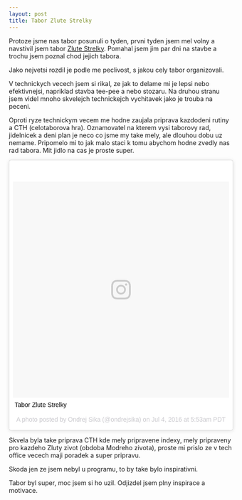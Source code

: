 ```yaml
---
layout: post
title: Tabor Zlute Strelky
---
```


Protoze jsme nas tabor posunuli o tyden, prvni tyden jsem mel volny a navstivil jsem tabor [Zlute Strelky](http://www.zlutastrelka.cz/). Pomahal jsem jim par dni na stavbe a trochu jsem poznal chod jejich tabora.

Jako nejvetsi rozdil je podle me peclivost, s jakou cely tabor organizovali.

V technickych vecech jsem si rikal, ze jak to delame mi je lepsi nebo efektivnejsi, napriklad stavba tee-pee a nebo stozaru. Na druhou stranu jsem videl mnoho skvelejch technickejch vychitavek jako je trouba na peceni.

Oproti ryze technickym vecem me hodne zaujala priprava kazdodeni rutiny a CTH (celotaborova hra). Oznamovatel na kterem vysi taborovy rad, jidelnicek a deni plan je neco co jsme my take mely, ale dlouhou dobu uz nemame. Pripomelo mi to jak malo staci k tomu abychom hodne zvedly nas rad tabora. Mit jidlo na cas je proste super.

<div class="row" style="margin-bottom: 10px">
<div class="col-md-6">
<blockquote class="instagram-media" data-instgrm-captioned data-instgrm-version="7" style=" background:#FFF; border:0; border-radius:3px; box-shadow:0 0 1px 0 rgba(0,0,0,0.5),0 1px 10px 0 rgba(0,0,0,0.15); margin: 1px; max-width:658px; padding:0; width:99.375%; width:-webkit-calc(100% - 2px); width:calc(100% - 2px);"><div style="padding:8px;"> <div style=" background:#F8F8F8; line-height:0; margin-top:40px; padding:50.0% 0; text-align:center; width:100%;"> <div style=" background:url(data:image/png;base64,iVBORw0KGgoAAAANSUhEUgAAACwAAAAsCAMAAAApWqozAAAABGdBTUEAALGPC/xhBQAAAAFzUkdCAK7OHOkAAAAMUExURczMzPf399fX1+bm5mzY9AMAAADiSURBVDjLvZXbEsMgCES5/P8/t9FuRVCRmU73JWlzosgSIIZURCjo/ad+EQJJB4Hv8BFt+IDpQoCx1wjOSBFhh2XssxEIYn3ulI/6MNReE07UIWJEv8UEOWDS88LY97kqyTliJKKtuYBbruAyVh5wOHiXmpi5we58Ek028czwyuQdLKPG1Bkb4NnM+VeAnfHqn1k4+GPT6uGQcvu2h2OVuIf/gWUFyy8OWEpdyZSa3aVCqpVoVvzZZ2VTnn2wU8qzVjDDetO90GSy9mVLqtgYSy231MxrY6I2gGqjrTY0L8fxCxfCBbhWrsYYAAAAAElFTkSuQmCC); display:block; height:44px; margin:0 auto -44px; position:relative; top:-22px; width:44px;"></div></div> <p style=" margin:8px 0 0 0; padding:0 4px;"> <a href="https://www.instagram.com/p/BHcLSY_DHcq/" style=" color:#000; font-family:Arial,sans-serif; font-size:14px; font-style:normal; font-weight:normal; line-height:17px; text-decoration:none; word-wrap:break-word;" target="_blank">Tabor Zlute Strelky</a></p> <p style=" color:#c9c8cd; font-family:Arial,sans-serif; font-size:14px; line-height:17px; margin-bottom:0; margin-top:8px; overflow:hidden; padding:8px 0 7px; text-align:center; text-overflow:ellipsis; white-space:nowrap;">A photo posted by Ondrej Sika (@ondrejsika) on <time style=" font-family:Arial,sans-serif; font-size:14px; line-height:17px;" datetime="2016-07-04T12:53:22+00:00">Jul 4, 2016 at 5:53am PDT</time></p></div></blockquote>
<script async defer src="//platform.instagram.com/en_US/embeds.js"></script>
</div>
</div>

Skvela byla take priprava CTH kde mely pripravene indexy, mely pripraveny pro kazdeho Zluty zivot (obdoba Modreho zivota), proste mi prislo ze v tech office vecech maji poradek a super pripravu.

Skoda jen ze jsem nebyl u programu, to by take bylo inspirativni.

Tabor byl super, moc jsem si ho uzil. Odjizdel jsem plny inspirace a motivace.
